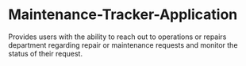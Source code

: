 # Maintenance-Tracker-Application
Provides users with the ability to reach out to operations or repairs department regarding repair or maintenance requests and monitor the status of their request.
